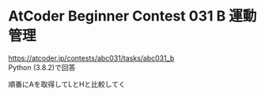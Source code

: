 # AtCoder Beginner Contest 031 B 運動管理  
https://atcoder.jp/contests/abc031/tasks/abc031_b  
Python (3.8.2)で回答  

順番にAを取得してLとHと比較してく
